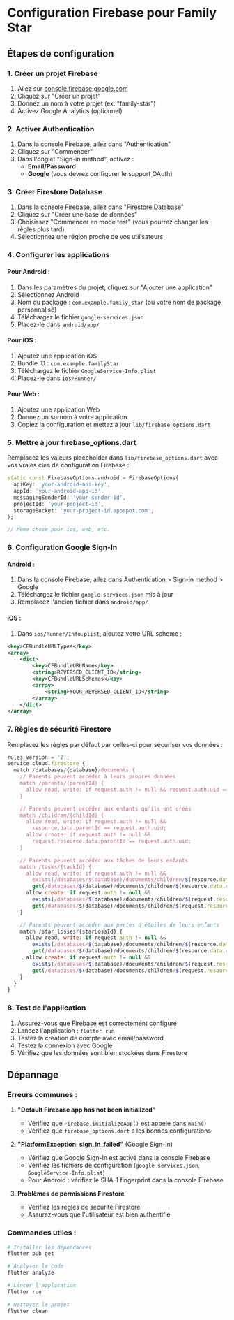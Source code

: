 # Configuration Firebase pour Family Star

## Étapes de configuration

### 1. Créer un projet Firebase

1. Allez sur [console.firebase.google.com](https://console.firebase.google.com)
2. Cliquez sur "Créer un projet"
3. Donnez un nom à votre projet (ex: "family-star")
4. Activez Google Analytics (optionnel)

### 2. Activer Authentication

1. Dans la console Firebase, allez dans "Authentication"
2. Cliquez sur "Commencer"
3. Dans l'onglet "Sign-in method", activez :
   - **Email/Password**
   - **Google** (vous devrez configurer le support OAuth)

### 3. Créer Firestore Database

1. Dans la console Firebase, allez dans "Firestore Database"
2. Cliquez sur "Créer une base de données"
3. Choisissez "Commencer en mode test" (vous pourrez changer les règles plus tard)
4. Sélectionnez une région proche de vos utilisateurs

### 4. Configurer les applications

#### Pour Android :
1. Dans les paramètres du projet, cliquez sur "Ajouter une application"
2. Sélectionnez Android
3. Nom du package : `com.example.family_star` (ou votre nom de package personnalisé)
4. Téléchargez le fichier `google-services.json`
5. Placez-le dans `android/app/`

#### Pour iOS :
1. Ajoutez une application iOS
2. Bundle ID : `com.example.familyStar`
3. Téléchargez le fichier `GoogleService-Info.plist`
4. Placez-le dans `ios/Runner/`

#### Pour Web :
1. Ajoutez une application Web
2. Donnez un surnom à votre application
3. Copiez la configuration et mettez à jour `lib/firebase_options.dart`

### 5. Mettre à jour firebase_options.dart

Remplacez les valeurs placeholder dans `lib/firebase_options.dart` avec vos vraies clés de configuration Firebase :

```dart
static const FirebaseOptions android = FirebaseOptions(
  apiKey: 'your-android-api-key',
  appId: 'your-android-app-id',
  messagingSenderId: 'your-sender-id',
  projectId: 'your-project-id',
  storageBucket: 'your-project-id.appspot.com',
);

// Même chose pour ios, web, etc.
```

### 6. Configuration Google Sign-In

#### Android :
1. Dans la console Firebase, allez dans Authentication > Sign-in method > Google
2. Téléchargez le fichier `google-services.json` mis à jour
3. Remplacez l'ancien fichier dans `android/app/`

#### iOS :
1. Dans `ios/Runner/Info.plist`, ajoutez votre URL scheme :
```xml
<key>CFBundleURLTypes</key>
<array>
    <dict>
        <key>CFBundleURLName</key>
        <string>REVERSED_CLIENT_ID</string>
        <key>CFBundleURLSchemes</key>
        <array>
            <string>YOUR_REVERSED_CLIENT_ID</string>
        </array>
    </dict>
</array>
```

### 7. Règles de sécurité Firestore

Remplacez les règles par défaut par celles-ci pour sécuriser vos données :

```javascript
rules_version = '2';
service cloud.firestore {
  match /databases/{database}/documents {
    // Parents peuvent accéder à leurs propres données
    match /parents/{parentId} {
      allow read, write: if request.auth != null && request.auth.uid == parentId;
    }

    // Parents peuvent accéder aux enfants qu'ils ont créés
    match /children/{childId} {
      allow read, write: if request.auth != null &&
        resource.data.parentId == request.auth.uid;
      allow create: if request.auth != null &&
        request.resource.data.parentId == request.auth.uid;
    }

    // Parents peuvent accéder aux tâches de leurs enfants
    match /tasks/{taskId} {
      allow read, write: if request.auth != null &&
        exists(/databases/$(database)/documents/children/$(resource.data.childId)) &&
        get(/databases/$(database)/documents/children/$(resource.data.childId)).data.parentId == request.auth.uid;
      allow create: if request.auth != null &&
        exists(/databases/$(database)/documents/children/$(request.resource.data.childId)) &&
        get(/databases/$(database)/documents/children/$(request.resource.data.childId)).data.parentId == request.auth.uid;
    }

    // Parents peuvent accéder aux pertes d'étoiles de leurs enfants
    match /star_losses/{starLossId} {
      allow read, write: if request.auth != null &&
        exists(/databases/$(database)/documents/children/$(resource.data.childId)) &&
        get(/databases/$(database)/documents/children/$(resource.data.childId)).data.parentId == request.auth.uid;
      allow create: if request.auth != null &&
        exists(/databases/$(database)/documents/children/$(request.resource.data.childId)) &&
        get(/databases/$(database)/documents/children/$(request.resource.data.childId)).data.parentId == request.auth.uid;
    }
  }
}
```

### 8. Test de l'application

1. Assurez-vous que Firebase est correctement configuré
2. Lancez l'application : `flutter run`
3. Testez la création de compte avec email/password
4. Testez la connexion avec Google
5. Vérifiez que les données sont bien stockées dans Firestore

## Dépannage

### Erreurs communes :

1. **"Default Firebase app has not been initialized"**
   - Vérifiez que `Firebase.initializeApp()` est appelé dans `main()`
   - Vérifiez que `firebase_options.dart` a les bonnes configurations

2. **"PlatformException: sign_in_failed"** (Google Sign-In)
   - Vérifiez que Google Sign-In est activé dans la console Firebase
   - Vérifiez les fichiers de configuration (`google-services.json`, `GoogleService-Info.plist`)
   - Pour Android : vérifiez le SHA-1 fingerprint dans la console Firebase

3. **Problèmes de permissions Firestore**
   - Vérifiez les règles de sécurité Firestore
   - Assurez-vous que l'utilisateur est bien authentifié

### Commandes utiles :

```bash
# Installer les dépendances
flutter pub get

# Analyser le code
flutter analyze

# Lancer l'application
flutter run

# Nettoyer le projet
flutter clean
```